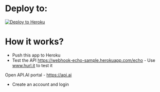 # Deploy to:
[![Deploy to Heroku](https://www.herokucdn.com/deploy/button.svg)](https://heroku.com/deploy)

# How it works?
- Push this app to Heroku
- Test the API https://webhook-echo-sample.herokuapp.com/echo -  Use www.hurl.it to test it

Open API.AI portal - https://api.ai
- Create an account and login
